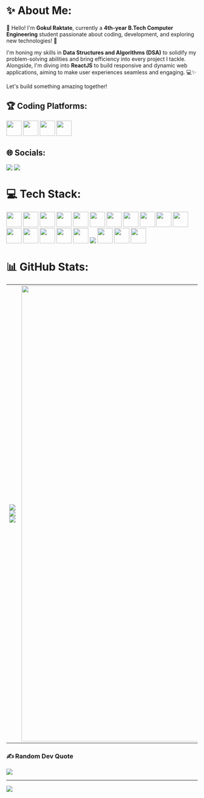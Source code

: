 # ✨ About Me:
👋 Hello! I'm **Gokul Raktate**, currently a **4th-year B.Tech Computer Engineering** student passionate about coding, development, and exploring new technologies! 🚀

I'm honing my skills in **Data Structures and Algorithms (DSA)** to solidify my problem-solving abilities and bring efficiency into every project I tackle. Alongside, I'm diving into **ReactJS** to build responsive and dynamic web applications, aiming to make user experiences seamless and engaging. 💻✨

Let's build something amazing together!

## 🏆 Coding Platforms:
<p align="left">
  <a href="https://leetcode.com/gokulraktate" target="_blank"><img src="https://upload.wikimedia.org/wikipedia/commons/1/19/LeetCode_logo_black.png" width="40" /></a>
  <a href="https://www.codechef.com/users/gokulraktate" target="_blank"><img src="https://img.icons8.com/ios-filled/50/5B4638/codechef.png" width="40"/></a>
  <a href="https://auth.geeksforgeeks.org/user/gokulsanjapbax" target="_blank"><img src="https://upload.wikimedia.org/wikipedia/commons/4/43/GeeksforGeeks.svg" width="40" margin-bottom="20"/></a>
  <a href="https://www.hackerrank.com/profile/gokulraktate" target="_blank"><img src="https://cdn.worldvectorlogo.com/logos/hackerrank.svg" width="40"/></a>
</p>

## 🌐 Socials:
<p align="left">
  <a href="https://instagram.com/gokul_raktate_patil" target="_blank"><img src="https://img.icons8.com/color/48/000000/instagram-new--v1.png"/></a>
  <a href="https://linkedin.com/in/gokul-raktate-3a6789216" target="_blank"><img src="https://img.icons8.com/color/48/000000/linkedin.png"/></a>
</p>

# 💻 Tech Stack:
<p align="left">
  <img src="https://img.icons8.com/color/48/000000/c-programming.png" width="40"/>
  <img src="https://img.icons8.com/color/48/000000/c-plus-plus-logo.png" width="40"/>
  <img src="https://img.icons8.com/color/48/000000/html-5--v1.png" width="40"/>
  <img src="https://img.icons8.com/color/48/000000/css3.png" width="40"/>
  <img src="https://img.icons8.com/color/48/000000/javascript--v1.png" width="40"/>
  <img src="https://img.icons8.com/color/48/000000/python--v1.png" width="40"/>
  <img src="https://img.icons8.com/color/48/000000/bootstrap.png" width="40"/>
  <img src="https://img.icons8.com/color/48/000000/npm.png" width="40"/>
  <img src="https://img.icons8.com/color/48/000000/nodejs.png" width="40"/>
  <img src="https://upload.wikimedia.org/wikipedia/commons/a/a7/React-icon.svg" width="40"/> <!-- React updated -->
  <img src="https://img.icons8.com/color/48/000000/mongodb.png" width="40"/>
  <img src="https://img.icons8.com/color/48/000000/mysql-logo.png" width="40"/>
  <img src="https://img.icons8.com/color/48/000000/postgreesql.png" width="40"/>
<!--   <img src="https://upload.wikimedia.org/wikipedia/commons/e/ed/Pandas_logo.svg" width="40"/> -->
<!--   <img src="https://img.icons8.com/color/48/000000/numpy.png" width="40"/> -->
<!--   <img src="https://scikit-learn.org/stable/_static/scikit-learn-logo-small.png" width="40"/> -->
<!--   <img src="https://img.icons8.com/color/48/000000/tensorflow.png" width="40"/> -->
  <img src="https://img.icons8.com/ios-glyphs/48/000000/github.png" width="40"/>
  <img src="https://img.icons8.com/color/48/000000/tailwind_css.png" width="40"/>
  <img src="https://upload.wikimedia.org/wikipedia/commons/8/8e/Nextjs-logo.svg" width="40"/>
  <img src="https://img.icons8.com/ios-filled/50/000000/vercel.png"/>
  <img src="https://upload.wikimedia.org/wikipedia/commons/b/b8/Netlify_logo.svg" width="40"/>
  <img src="https://img.icons8.com/color/48/000000/firebase.png" width="40"/>
  <img src="https://img.icons8.com/color/48/000000/git.png" width="40"/>
</p>

# 📊 GitHub Stats:
<table>
  <tr>
    <td>
      <img src="https://github-readme-stats.vercel.app/api?username=gokulraktate&theme=react&hide_border=false&include_all_commits=false&count_private=false" />
      <img src="https://github-readme-streak-stats.herokuapp.com/?user=gokulraktate&theme=react&hide_border=false" />
      <img src="https://github-readme-stats.vercel.app/api/top-langs/?username=gokulraktate&theme=react&hide_border=false&include_all_commits=false&count_private=false&layout=compact" />
    </td>
    <td>
      <img src="https://raw.githubusercontent.com/sanjay-kv/sanjay-kv/main/Assets/illustration.png" width="1200" />
    </td>
  </tr>
</table>

### ✍ Random Dev Quote
![](https://quotes-github-readme.vercel.app/api?type=horizontal&theme=radical)

---
[![](https://visitcount.itsvg.in/api?id=gokulraktate&icon=0&color=0)](https://visitcount.itsvg.in)

<!-- Proudly created with GPRM ( https://gprm.itsvg.in ) -->

